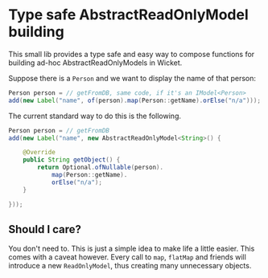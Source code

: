 # Type safe AbstractReadOnlyModel building

This small lib provides a type safe and easy way to compose functions for building
ad-hoc AbstractReadOnlyModels in Wicket.

Suppose there is a `Person` and we want to display the name of that person: 

```java
Person person = // getFromDB, same code, if it's an IModel<Person>
add(new Label("name", of(person).map(Person::getName).orElse("n/a")));
```

The current standard way to do this is the following.

```java
Person person = // getFromDB
add(new Label("name", new AbstractReadOnlyModel<String>() {

    @Override
    public String getObject() {
        return Optional.ofNullable(person).
            map(Person::getName).
            orElse("n/a");
    }

}));
```

## Should I care?

You don't need to. This is just a simple idea to make life a little easier. 
This comes with a caveat however. Every call to `map`, `flatMap` and friends
will introduce a new `ReadOnlyModel`, thus creating many unnecessary objects.

